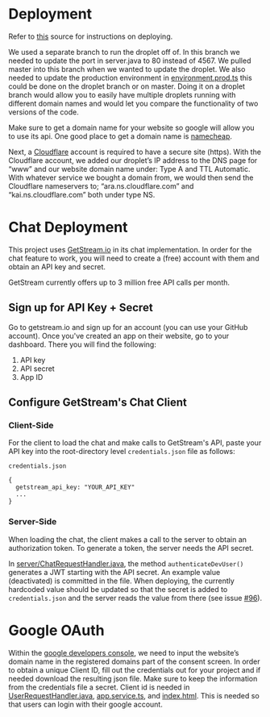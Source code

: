 # Deployment
Refer to [this](https://github.com/UMM-CSci-3601/droplet-setup-and-build) source for instructions on deploying.

We used a separate branch to run the droplet off of. In this branch we needed to update the port in server.java to 80 instead of 4567.
We pulled master into this branch when we wanted to update the droplet. We also needed to update the production environment in [environment.prod.ts](https://github.com/UMM-CSci-3601-S19/panic/blob/master/client/src/environments/environment.prod.ts) this could be done on the droplet branch or on master.
Doing it on a droplet branch would allow you to easily have multiple droplets running with different domain names and would let you compare the functionality of two versions of the code.

Make sure to get a domain name for your website so google will allow you to use its api. One good place to get a domain name is [namecheap](https://www.namecheap.com/).

Next, a [Cloudflare](https://www.cloudflare.com/) account is required to have a secure site (https). 
With the Cloudflare account, we added our droplet’s IP address to the DNS page for “www” and our website domain name under: Type A and TTL Automatic. 
With whatever service we bought a domain from, we would then send the Cloudflare nameservers to; “ara.ns.cloudflare.com” and “kai.ns.cloudflare.com” both under type NS.
  

# Chat Deployment

This project uses [GetStream.io](https://getstream.io/) in its chat implementation. In order for the chat feature to work, you will need to create a (free) account with them and obtain an API key and secret.

GetStream currently offers up to 3 million free API calls per month.

## Sign up for API Key + Secret

Go to getstream.io and sign up for an account (you can use your GitHub account). Once you've created an app on their website, go to your dashboard. There you will find the following:
1. API key
2. API secret
3. App ID

## Configure GetStream's Chat Client

### Client-Side

For the client to load the chat and make calls to GetStream's API, paste your API key into the root-directory level `credentials.json` file as follows:

```
credentials.json

{
  getstream_api_key: "YOUR_API_KEY"
  ...
}
```

### Server-Side

When loading the chat, the client makes a call to the server to obtain an authorization token. To generate a token, the server needs the API secret.

In [server/ChatRequestHandler.java](https://github.com/UMM-CSci-3601-S19/panic/blob/master/server/src/main/java/umm3601/chat/ChatRequestHandler.java), the method `authenticateDevUser()` generates a JWT starting with the API secret. An example value (deactivated) is committed in the file.
When deploying, the currently hardcoded value should be updated so that the secret is added to `credentials.json` and the server reads the value from there (see issue [#96](https://github.com/UMM-CSci-3601-S19/panic/issues/96)).

# Google OAuth

Within the [google developers console](https://console.developers.google.com/apis/dashboard), we need to input the website’s domain name in the registered domains part of the consent screen. 
In order to obtain a unique Client ID, fill out the credentials out for your project and if needed download the resulting json file.
Make sure to keep the information from the credentials file a secret. 
Client id is needed in [UserRequestHandler.java](https://github.com/UMM-CSci-3601-S19/panic/blob/master/server/src/main/java/umm3601/user/UserRequestHandler.java),
[app.service.ts](https://github.com/UMM-CSci-3601-S19/panic/blob/master/client/src/app/app.service.ts),
and [index.html](https://github.com/UMM-CSci-3601-S19/panic/blob/master/client/src/index.html).
This is needed so that users can login with their google account.
